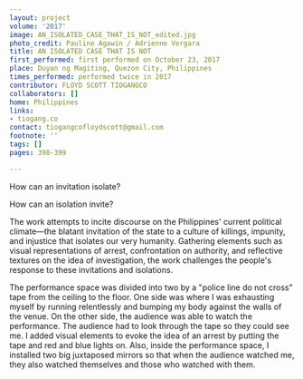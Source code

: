 ```yaml
---
layout: project
volume: '2017'
image: AN_ISOLATED_CASE_THAT_IS_NOT_edited.jpg
photo_credit: Pauline Agawin / Adrienne Vergara
title: AN ISOLATED CASE THAT IS NOT
first_performed: first performed on October 23, 2017
place: Duyan ng Magiting, Quezon City, Philippines
times_performed: performed twice in 2017
contributor: FLOYD SCOTT TIOGANGCO
collaborators: []
home: Philippines
links:
- tiogang.co
contact: tiogangcofloydscott@gmail.com
footnote: ''
tags: []
pages: 398-399

---
```


How can an invitation isolate?

How can an isolation invite?

The work attempts to incite discourse on the Philippines' current political climate—the blatant invitation of the state to a culture of killings, impunity, and injustice that isolates our very humanity. Gathering elements such as visual representations of arrest, confrontation on authority, and reflective textures on the idea of investigation, the work challenges the people's response to these invitations and isolations.

The performance space was divided into two by a "police line do not cross" tape from the ceiling to the floor. One side was where I was exhausting myself by running relentlessly and bumping my body against the walls of the venue. On the other side, the audience was able to watch the performance. The audience had to look through the tape so they could see me. I added visual elements to evoke the idea of an arrest by putting the tape and red and blue lights on. Also, inside the performance space, I installed two big juxtaposed mirrors so that when the audience watched me, they also watched themselves and those who watched with them.
